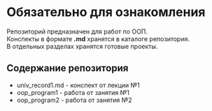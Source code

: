 # **Обязательно для ознакомления**
Репозиторий предназначен для работ по ООП.<br>
Конспекты в формате **.md** хранятся в каталоге репозитория.<br>
В отдельных разделах хранятся готовые проекты.<br>
## Содержание репозитория
- univ_record1.md - конспект от лекции №1
- oop_program1 - работа от занятия №1
- oop_program2 - работа от занятия №2
